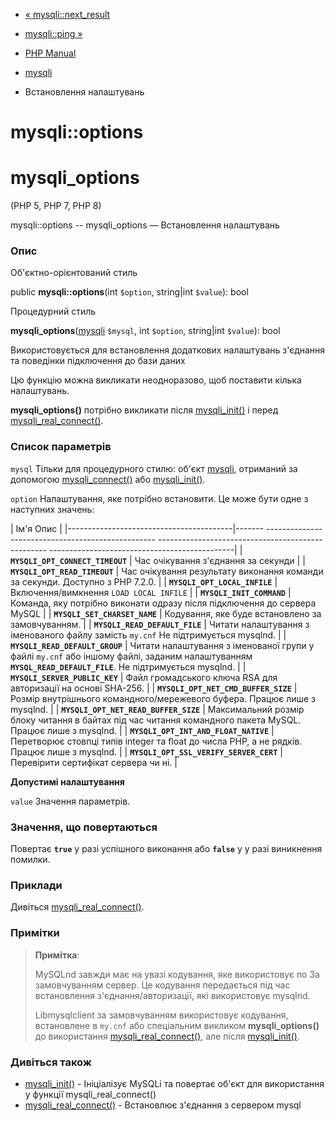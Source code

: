 - [« mysqli::next_result](mysqli.next-result.md)
- [mysqli::ping »](mysqli.ping.md)

- [PHP Manual](index.md)
- [mysqli](class.mysqli.md)
- Встановлення налаштувань

# mysqli::options

# mysqli_options

(PHP 5, PHP 7, PHP 8)

mysqli::options -- mysqli_options — Встановлення налаштувань

### Опис

Об'єктно-орієнтований стиль

public **mysqli::options**(int `$option`, string\|int `$value`): bool

Процедурний стиль

**mysqli_options**([mysqli](class.mysqli.md) `$mysql`, int `$option`,
string\|int `$value`): bool

Використовується для встановлення додаткових налаштувань з'єднання та
поведінки підключення до бази даних

Цю функцію можна викликати неодноразово, щоб поставити кілька
налаштувань.

**mysqli_options()** потрібно викликати після
[mysqli_init()](mysqli.init.md) і перед
[mysqli_real_connect()](mysqli.real-connect.md).

### Список параметрів

`mysql`
Тільки для процедурного стилю: об'єкт [mysqli](class.mysqli.md),
отриманий за допомогою [mysqli_connect()](function.mysqli-connect.md)
або [mysqli_init()](mysqli.init.md).

`option`
Налаштування, яке потрібно встановити. Це може бути одне з
наступних значень:

| Ім'я Опис |
|-----------------------------------------|------- -------------------------------------------------- -------------------------------------------------- ----------------------------------------------|
| **`MYSQLI_OPT_CONNECT_TIMEOUT`** | Час очікування з'єднання за секунди |
| **`MYSQLI_OPT_READ_TIMEOUT`** | Час очікування результату виконання команди за секунди. Доступно з PHP 7.2.0. |
| **`MYSQLI_OPT_LOCAL_INFILE`** | Включення/вимкнення `LOAD LOCAL INFILE` |
| **`MYSQLI_INIT_COMMAND`** | Команда, яку потрібно виконати одразу після підключення до сервера MySQL |
| **`MYSQLI_SET_CHARSET_NAME`** | Кодування, яке буде встановлено за замовчуванням. |
| **`MYSQLI_READ_DEFAULT_FILE`** | Читати налаштування з іменованого файлу замість `my.cnf` Не підтримується mysqlnd. |
| **`MYSQLI_READ_DEFAULT_GROUP`** | Читати налаштування з іменованої групи у файлі `my.cnf` або іншому файлі, заданим налаштуванням **`MYSQL_READ_DEFAULT_FILE`**. Не підтримується mysqlnd. |
| **`MYSQLI_SERVER_PUBLIC_KEY`** | Файл громадського ключа RSA для авторизації на основі SHA-256. |
| **`MYSQLI_OPT_NET_CMD_BUFFER_SIZE`** | Розмір внутрішнього командного/мережевого буфера. Працює лише з mysqlnd. |
| **`MYSQLI_OPT_NET_READ_BUFFER_SIZE`** | Максимальний розмір блоку читання в байтах під час читання командного пакета MySQL. Працює лише з mysqlnd. |
| **`MYSQLI_OPT_INT_AND_FLOAT_NATIVE`** | Перетворює стовпці типів integer та float до числа PHP, а не рядків. Працює лише з mysqlnd. |
| **`MYSQLI_OPT_SSL_VERIFY_SERVER_CERT`** | Перевірити сертифікат сервера чи ні. |

**Допустимі налаштування**

`value`
Значення параметрів.

### Значення, що повертаються

Повертає **`true`** у разі успішного виконання або **`false`** у
у разі виникнення помилки.

### Приклади

Дивіться [mysqli_real_connect()](mysqli.real-connect.md).

### Примітки

> **Примітка**:
>
> MySQLnd завжди має на увазі кодування, яке використовує по
> За замовчуванням сервер. Це кодування передається під час встановлення
> з'єднання/авторизації, які використовує mysqlnd.
>
> Libmysqlclient за замовчуванням використовує кодування, встановлене в
> `my.cnf` або спеціальним викликом **mysqli_options()** до використання
> [mysqli_real_connect()](mysqli.real-connect.md), але після
> [mysqli_init()](mysqli.init.md).

### Дивіться також

- [mysqli_init()](mysqli.init.md) - Ініціалізує MySQLi та
повертає об'єкт для використання у функції mysqli_real_connect()
- [mysqli_real_connect()](mysqli.real-connect.md) - Встановлює
з'єднання з сервером mysql
